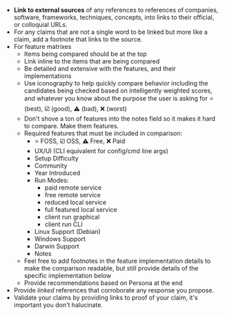 
- **Link to external sources** of any references to references of companies, software, frameworks, techniques, concepts, into links to their official, or colloquial URLs.
- For any claims that are not a single word to be linked but more like a claim, add a footnote that links to the source.
- For feature matrixes
 	- Items being compared should be at the top
 	- Link inline to the items that are being compared
 	- Be detailed and extensive with the features, and their implementations
 	- Use iconography to help quickly compare behavior including the candidates being checked based on intelligently weighted scores, and whatever you know about the purpose the user is asking for ⭐ (best), ☑️ (good), ⚠️ (bad), ❌ (worst)
 	- Don't shove a ton of features into the notes field so it makes it hard to compare. Make them features.
 	- Required features that must be included in comparison:
  		- ⭐ FOSS, ☑️ OSS, ⚠️ Free, ❌ Paid
  		- UX/UI (CLI equivalent for config/cmd line args)
  		- Setup Difficulty
  		- Community
  		- Year Introduced
  		- Run Modes:
   			- paid remote service
   			- free remote service
   			- reduced local service
   			- full featured local service
   			- client run graphical
   			- client run CLI
  		- Linux Support (Debian)
  		- Windows Support
  		- Darwin Support
  		- Notes
 	- Feel free to add footnotes in the feature implementation details to make the comparison readable, but still provide details of the specific implementation below
 	- Provide recommendations based on Persona at the end
- Provide *linked* references that corroborate any response you propose.
- Validate your claims by providing links to proof of your claim, it's important you don't halucinate.
